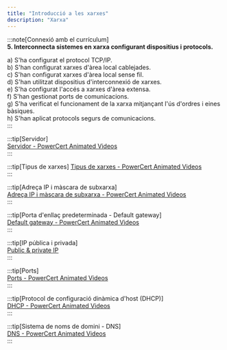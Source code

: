 ```yaml
---  
title: "Introducció a les xarxes"  
description: "Xarxa"  
---  
```


:::note[Connexió amb el currículum]  
**5. Interconnecta sistemes en xarxa configurant dispositius i protocols.**    

a) S'ha configurat el protocol TCP/IP.  
b) S'han configurat xarxes d'àrea local cablejades.  
c) S'han configurat xarxes d'àrea local sense fil.  
d) S'han utilitzat dispositius d'interconnexió de xarxes.  
e) S'ha configurat l'accés a xarxes d'àrea extensa.  
f) S'han gestionat ports de comunicacions.  
g) S'ha verificat el funcionament de la xarxa mitjançant l'ús d'ordres i eines bàsiques.  
h) S'han aplicat protocols segurs de comunicacions.  
:::  

:::tip[Servidor]  
[Servidor - PowerCert Animated Videos](https://www.youtube.com/watch?v=UjCDWCeHCzY)  
:::  

:::tip[Tipus de xarxes]
[Tipus de xarxes - PowerCert Animated Videos](https://www.youtube.com/watch?v=NyZWSvSj8ek)  
:::  

:::tip[Adreça IP i màscara de subxarxa]  
[Adreça IP i màscara de subxarxa - PowerCert Animated Videos](https://www.youtube.com/watch?v=s_Ntt6eTn94)  
:::  

:::tip[Porta d'enllaç predeterminada - Default gateway]  
[Default gateway - PowerCert Animated Videos](https://www.youtube.com/watch?v=pCcJFdYNamc)  
:::  

:::tip[IP pública i privada]  
[Public & private IP](https://www.youtube.com/watch?v=po8ZFG0Xc4Q)  
:::  

:::tip[Ports]  
[Ports - PowerCert Animated Videos](https://www.youtube.com/watch?v=g2fT-g9PX9o)  
:::  

:::tip[Protocol de configuració dinàmica d'host (DHCP)]  
[DHCP - PowerCert Animated Videos](https://www.youtube.com/watch?v=e6-TaH5bkjo)  
:::  

:::tip[Sistema de noms de domini - DNS]  
[DNS - PowerCert Animated Videos](https://www.youtube.com/watch?v=mpQZVYPuDGU)  
:::